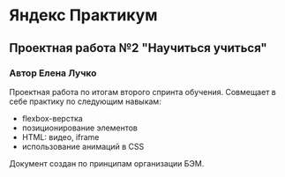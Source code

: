 # Яндекс Практикум
## Проектная работа №2 "Научиться учиться"
### __Автор Елена Лучко__

Проектная работа по итогам второго спринта обучения.
Совмещает в себе практику по следующим навыкам:
* flexbox-верстка
* позиционирование элементов
* HTML: видео, iframe
* использование анимаций в CSS

Документ создан по принципам организации БЭМ.

